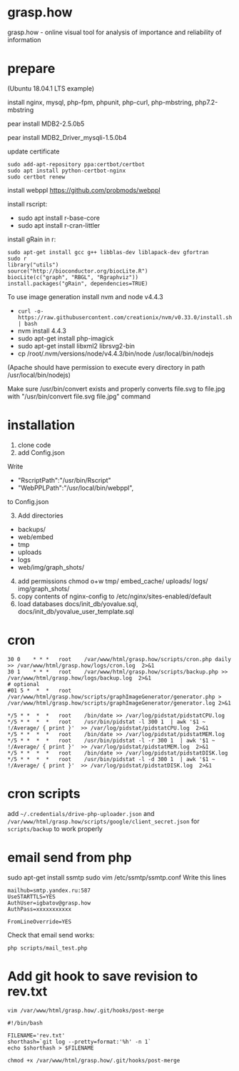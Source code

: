 # grasp.how
grasp.how - online visual tool for analysis of importance and reliability of information

# prepare
(Ubuntu 18.04.1 LTS example)

install nginx, mysql, php-fpm, phpunit, php-curl, php-mbstring, php7.2-mbstring

pear install MDB2-2.5.0b5

pear install MDB2_Driver_mysqli-1.5.0b4

update certificate
```
sudo add-apt-repository ppa:certbot/certbot
sudo apt install python-certbot-nginx
sudo certbot renew
```

install webppl https://github.com/probmods/webppl

install rscript:
- sudo apt install r-base-core
- sudo apt install r-cran-littler

install gRain in r:
```
sudo apt-get install gcc g++ libblas-dev liblapack-dev gfortran
sudo r
library("utils")
source("http://bioconductor.org/biocLite.R")
biocLite(c("graph", "RBGL", "Rgraphviz"))
install.packages("gRain", dependencies=TRUE)
```

To use image generation install nvm and node v4.4.3
- `curl -o- https://raw.githubusercontent.com/creationix/nvm/v0.33.0/install.sh | bash`
- nvm install 4.4.3
- sudo apt-get install php-imagick
- sudo apt-get install libxml2  librsvg2-bin
- cp /root/.nvm/versions/node/v4.4.3/bin/node /usr/local/bin/nodejs

(Apache should have permission to execute every directory in path /usr/local/bin/nodejs)

Make sure /usr/bin/convert exists and properly converts file.svg to file.jpg with
"/usr/bin/convert file.svg file.jpg" command

# installation
1. clone code
2. add Config.json

Write   

- "RscriptPath":"/usr/bin/Rscript"
- "WebPPLPath":"/usr/local/bin/webppl",

to Config.json

3. Add directories 
- backups/
- web/embed
- tmp
- uploads
- logs
- web/img/graph_shots/
4. add permissions
chmod o+w tmp/ embed_cache/ uploads/ logs/ img/graph_shots/
5. copy contents of nginx-config to /etc/nginx/sites-enabled/default
6. load databases docs/init_db/yovalue.sql, docs/init_db/yovalue_user_template.sql

# cron
```
30 0    * * *   root    /var/www/html/grasp.how/scripts/cron.php daily >> /var/www/html/grasp.how/logs/cron.log  2>&1
30 1    * * *   root    /var/www/html/grasp.how/scripts/backup.php >> /var/www/html/grasp.how/logs/backup.log  2>&1
# optional
#01 5 *  *  *   root    /var/www/html/grasp.how/scripts/graphImageGenerator/generator.php >  /var/www/html/grasp.how/scripts/graphImageGenerator/generator.log 2>&1

*/5 * *  *  *   root    /bin/date >> /var/log/pidstat/pidstatCPU.log
*/5 * *  *  *   root    /usr/bin/pidstat -l 300 1  | awk '$1 ~ !/Average/ { print }'  >> /var/log/pidstat/pidstatCPU.log  2>&1
*/5 * *  *  *   root    /bin/date >> /var/log/pidstat/pidstatMEM.log
*/5 * *  *  *   root    /usr/bin/pidstat -l -r 300 1  | awk '$1 ~ !/Average/ { print }'  >> /var/log/pidstat/pidstatMEM.log  2>&1
*/5 * *  *  *   root    /bin/date >> /var/log/pidstat/pidstatDISK.log
*/5 * *  *  *   root    /usr/bin/pidstat -l -d 300 1  | awk '$1 ~ !/Average/ { print }'  >> /var/log/pidstat/pidstatDISK.log  2>&1
```
# cron scripts
add `~/.credentials/drive-php-uploader.json` and `/var/www/html/grasp.how/scripts/google/client_secret.json` for `scripts/backup` to work properly

# email send from php
sudo apt-get install ssmtp
sudo vim /etc/ssmtp/ssmtp.conf
Write this lines
```
mailhub=smtp.yandex.ru:587
UseSTARTTLS=YES
AuthUser=igbatov@grasp.how
AuthPass=xxxxxxxxxxx

FromLineOverride=YES
```

Check that email send works:
```
php scripts/mail_test.php
```

# Add git hook to save revision to rev.txt
```
vim /var/www/html/grasp.how/.git/hooks/post-merge
```

```
#!/bin/bash
  
FILENAME='rev.txt'
shorthash=`git log --pretty=format:'%h' -n 1`
echo $shorthash > $FILENAME
```

```
chmod +x /var/www/html/grasp.how/.git/hooks/post-merge
```